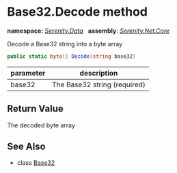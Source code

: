 # Base32.Decode method
**namespace:** *[Serenity.Data](../../README.md#serenity.data-namespace)*   **assembly**: *[Serenity.Net.Core](../../README.md)*

Decode a Base32 string into a byte array

```csharp
public static byte[] Decode(string base32)
```

| parameter | description |
| --- | --- |
| base32 | The Base32 string (required) |

## Return Value

The decoded byte array

## See Also

* class [Base32](../Base32.md)